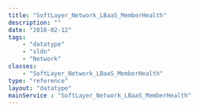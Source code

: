 ```yaml
---
title: "SoftLayer_Network_LBaaS_MemberHealth"
description: ""
date: "2018-02-12"
tags:
    - "datatype"
    - "sldn"
    - "Network"
classes:
    - "SoftLayer_Network_LBaaS_MemberHealth"
type: "reference"
layout: "datatype"
mainService : "SoftLayer_Network_LBaaS_MemberHealth"
---
```

